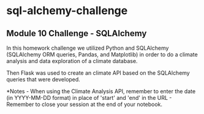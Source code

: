 # sql-alchemy-challenge
Module 10 Challenge - SQLAlchemy
-----------------------------------------
In this homework challenge we utilized Python and SQLAlchemy (SQLAlchemy ORM queries, Pandas, and Matplotlib) in order to do a climate analysis and data exploration of a climate database.

Then Flask was used to create an climate API based on the SQLAlchemy queries that were developed.

*Notes - When using the Climate Analysis API, remember to enter the date (in YYYY-MM-DD format) in place of 'start' and 'end' in the URL
       - Remember to close your session at the end of your notebook.   